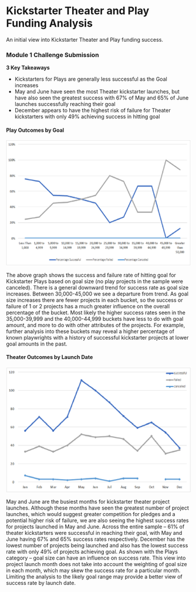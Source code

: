 # Kickstarter Theater and Play Funding Analysis

An initial view into Kickstarter Theater and Play funding success.

### Module 1 Challenge Submission

**3 Key Takeaways**  
  * Kickstarters for Plays are generally less successful as the Goal increases  
  * May and June have seen the most Theater kickstarter launches, but have also seen the greatest success with 67% of May and 65% of June launches successfully reaching their goal  
  * December appears to have the highest risk of failure for Theater kickstarters with only 49% achieving success in hitting goal  


#### Play Outcomes by Goal
   <img width="750" alt="Kickstarter Play Outcomes by Goal Chart" src="https://github.com/kenwelsh/module-1-challenge/blob/master/Kickstarter%20Play%20Outomes%20Based%20on%20Goal%20(no%20title).png">

The above graph shows the success and failure rate of hitting goal for Kickstarter Plays based on goal size (no play projects in the sample were canceled).  There is a general downward trend for success rate as goal size increases.  Between 30,000-45,000 we see a departure from trend.  As goal size increases there are fewer projects in each bucket, so the success or failure of 1 or 2 projects has a much greater influence on the overall percentage of the bucket.  Most likely the higher success rates seen in the 35,000-39,999 and the 40,000-44,999 buckets have less to do with goal amount, and more to do with other attributes of the projects.  For example, further analysis into these buckets may reveal a higher percentage of known playwrights with a history of successful kickstarter projects at lower goal amounts in the past.

#### Theater Outcomes by Launch Date
   <img width="750" alt="Kickstarter Theater Outcomes by Launch Date Chart" src="https://github.com/kenwelsh/module-1-challenge/blob/master/Kickstarter%20Theater%20Outcomes%20by%20Launch%20Date%20(no%20title).png">

May and June are the busiest months for kickstarter theater project launches.  Although these months have seen the greatest number of project launches, which would suggest greater competition for pledges and a potential higher risk of failure, we are also seeing the highest success rates for projects launched in May and June.  Across the entire sample – 61% of theater kickstarters were successful in reaching their goal, with May and June having 67% and 65% success rates respectively.  December has the lowest number of projects being launched and also has the lowest success rate with only 49% of projects achieving goal.  As shown with the Plays category – goal size can have an influence on success rate.  This view into project launch month does not take into account the weighting of goal size in each month, which may skew the success rate for a particular month.  Limiting the analysis to the likely goal range may provide a better view of success rate by launch date.
